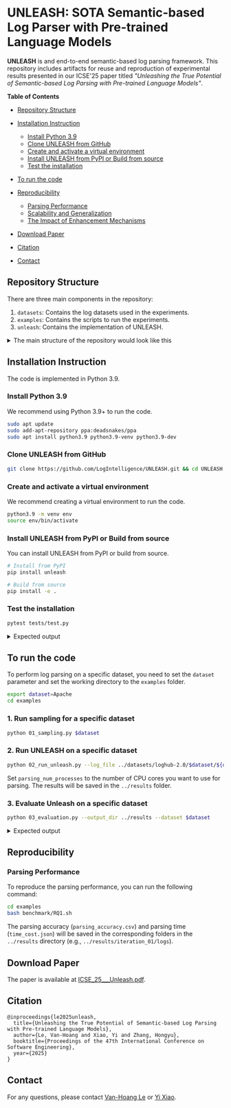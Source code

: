 # UNLEASH: SOTA Semantic-based Log Parser with Pre-trained Language Models

__UNLEASH__ is and end-to-end semantic-based log parsing framework. This repository includes artifacts for reuse and reproduction of experimental results presented in our ICSE'25 paper titled _"Unleashing the True Potential of Semantic-based Log Parsing with Pre-trained Language Models"_.

__Table of Contents__
- [Repository Structure](#repository-structure)
- [Installation Instruction](#installation-instruction)
    - [Install Python 3.9](#install-python-39)
    - [Clone UNLEASH from GitHub](#clone-unleash-from-github)
    - [Create and activate a virtual environment](#create-and-activate-a-virtual-environment)
    - [Install UNLEASH from PyPI or Build from source](#install-unleash-from-pypi-or-build-from-source)
    - [Test the installation](#test-the-installation)
- [To run the code](#to-run-the-code)
- [Reproducibility](#reproducibility)
    - [Parsing Performance](#parsing-performance)
    - [Scalability and Generalization](#scalability-and-generalization)
    - [The Impact of Enhancement Mechanisms](#the-impact-of-enhancement-mechanisms)

- [Download Paper](#download-paper)
- [Citation](#citation)
- [Contact](#contact)

## Repository Structure

There are three main components in the repository:
1. `datasets`: Contains the log datasets used in the experiments.
2. `examples`: Contains the scripts to run the experiments.
3. `unleash`: Contains the implementation of UNLEASH.

<details>
<Summary>The main structure of the repository would look like this</Summary>

```
📦 UNLEASH
├─ LICENSE
├─ README.md
├─ datasets
│  └─ loghub-2.0
│     ├─ Apache
│     │  ├─ Apache_full.log
│     │  ├─ Apache_full.log_structured.csv
│     │  ├─ Apache_full.log_structured_corrected.csv
│     │  ├─ Apache_full.log_templates.csv
│     │  └─ Apache_full.log_templates_corrected.csv
│     ├─ ...
├─ docs
│  ├─ CL.png
│  ├─ Ob2_res.png
│  ├─ Ob3_res.png
│  ├─ RESULTS.md
│  └─ S_test_1.png
├─ environment.yml
├─ examples
│  ├─ 01_sampling.py
│  ├─ 02_run_unleash.py
│  ├─ 03_evaluation.py
│  ├─ benchmark.py
│  └─ config.py
├─ requirements.txt
├─ setup.py
├─ tests
│  └─ test.py
└─ unleash
   ├─ __init__.py
   ├─ arguments.py
   ├─ data
   │  ├─ __init__.py
   │  ├─ data_loader.py
   │  └─ utils.py
   ├─ evaluation
   │  ├─ settings.py
   │  └─ utils
   │     ├─ GA_calculator.py
   │     ├─ PA_calculator.py
   │     ├─ common.py
   │     ├─ evaluator_main.py
   │     ├─ oracle_template_correction.py
   │     ├─ post_process.py
   │     ├─ postprocess.py
   │     └─ template_level_analysis.py
   ├─ models
   │  ├─ __init__.py
   │  ├─ base.py
   │  ├─ deberta.py
   │  └─ roberta.py
   ├─ parsing_base.py
   ├─ parsing_cache.py
   ├─ postprocess.py
   ├─ sampling
   │  ├─ __init__.py
   │  ├─ entropy_sampling.py
   │  ├─ lilac_sampling.py
   │  ├─ logppt_sampling.py
   │  └─ utils.py
   └─ tuning
      ├─ __init__.py
      ├─ early_stopping.py
      ├─ trainer.py
      └─ utils.py
```
</details>


## Installation Instruction
The code is implemented in Python 3.9.

### Install Python 3.9
We recommend using Python 3.9+ to run the code.
```bash
sudo apt update
sudo add-apt-repository ppa:deadsnakes/ppa
sudo apt install python3.9 python3.9-venv python3.9-dev
```

### Clone UNLEASH from GitHub

```bash
git clone https://github.com/LogIntelligence/UNLEASH.git && cd UNLEASH
```

### Create and activate a virtual environment
We recommend creating a virtual environment to run the code.
```bash
python3.9 -m venv env
source env/bin/activate
```

### Install UNLEASH from PyPI or Build from source
You can install UNLEASH from PyPI or build from source.
```bash
# Install from PyPI
pip install unleash

# Build from source
pip install -e .
```

### Test the installation
```bash
pytest tests/test.py
```

<details>
<Summary>Expected output</Summary>

```bash
============================== test session starts ===============================
platform linux -- Python 3.9.21, pytest-8.3.4, pluggy-1.5.0
rootdir: /home/ubuntu/Documents/UNLEASH
collected 3 items                                                                

tests/test.py ...                                                          [100%]

=============================== 3 passed in 3.93s ================================
```
</details>

## To run the code
To perform log parsing on a specific dataset, you need to set the `dataset` parameter and set the working directory to the `examples` folder.
```bash
export dataset=Apache
cd examples
```

### 1. Run sampling for a specific dataset
```bash
python 01_sampling.py $dataset
```

### 2. Run UNLEASH on a specific dataset
```bash
python 02_run_unleash.py --log_file ../datasets/loghub-2.0/$dataset/${dataset}_full.log_structured.csv --model_name_or_path roberta-base --train_file ../datasets/loghub-2.0/$dataset/samples/entropy_32.json --validation_file ../datasets/loghub-2.0/$dataset/validation.json --dataset_name $dataset --parsing_num_processes 1 --output_dir ../results --max_train_steps 1000
```
Set `parsing_num_processes` to the number of CPU cores you want to use for parsing. The results will be saved in the `../results` folder.

### 3. Evaluate Unleash on a specific dataset
```bash
python 03_evaluation.py --output_dir ../results --dataset $dataset
```
<details>
<Summary>Expected output</Summary>

```bash
=== Evaluation on Apache ===
../results/logs/Apache_full.log_structured.csv
Start to align with null values
100%|████████████████████████████████████████████████████| 51978/51978 [00:00<00:00, 220944.35it/s]
100%|████████████████████████████████████████████████████| 51978/51978 [00:00<00:00, 220116.95it/s]
Start compute grouping accuracy
100%|████████████████████████████████████████████████████████████| 30/30 [00:00<00:00, 1057.17it/s]
Grouping_Accuracy (GA): 1.0000, FGA: 1.0000,
Grouping Accuracy calculation done. [Time taken: 0.039]
Parsing_Accuracy (PA): 0.9953
Parsing Accuracy calculation done. [Time taken: 0.002]
100%|███████████████████████████████████████████████████████████| 30/30 [00:00<00:00, 14847.09it/s]
PTA: 0.8000, RTA: 0.8000 FTA: 0.8000
Identify : 30, Groundtruth : 30
Template-level accuracy calculation done. [Time taken: 0.010]
```
</details>

## Reproducibility

### Parsing Performance

To reproduce the parsing performance, you can run the following command:
```bash
cd examples
bash benchmark/RQ1.sh
```

The parsing accuracy (`parsing_accuracy.csv`) and parsing time (`time_cost.json`) will be saved in the corresponding folders in the `../results` directory (e.g., `../results/iteration_01/logs`). 

## Download Paper

The paper is available at [ICSE_25___Unleash.pdf](ICSE_25___Unleash.pdf).

## Citation

```
@inproceedings{le2025unleash,
  title={Unleashing the True Potential of Semantic-based Log Parsing with Pre-trained Language Models},
  author={Le, Van-Hoang and Xiao, Yi and Zhang, Hongyu},
  booktitle={Proceedings of the 47th International Conference on Software Engineering},
  year={2025}
}
```

## Contact

For any questions, please contact [Van-Hoang Le](mailto:levanhoang.psa@gmail.com) or [Yi Xiao](mailto:yixiao@cqu.edu.cn).